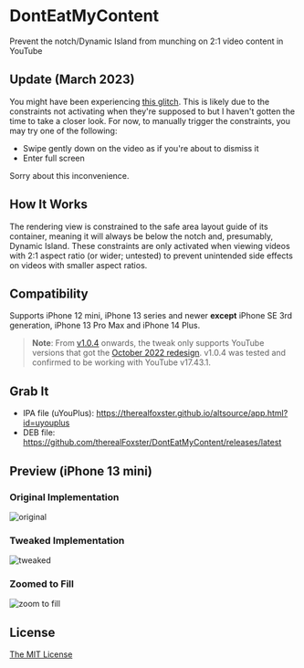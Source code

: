 # DontEatMyContent
Prevent the notch/Dynamic Island from munching on 2:1 video content in YouTube

## Update (March 2023)
You might have been experiencing [this glitch](https://user-images.githubusercontent.com/77606385/227374686-f73518df-7418-4ba6-8a9b-a6431eed1ab4.PNG). This is likely due to the constraints not activating when they're supposed to but I haven't gotten the time to take a closer look. For now, to manually trigger the constraints, you may try one of the following:
* Swipe gently down on the video as if you're about to dismiss it
* Enter full screen

Sorry about this inconvenience.


## How It Works
The rendering view is constrained to the safe area layout guide of its container, meaning it will always be below the notch and, presumably, Dynamic Island. These constraints are only activated when viewing videos with 2:1 aspect ratio (or wider; untested) to prevent unintended side effects on videos with smaller aspect ratios. 

## Compatibility
Supports iPhone 12 mini, iPhone 13 series and newer **except** iPhone SE 3rd generation, iPhone 13 Pro Max and iPhone 14 Plus.

> **Note**: From [v1.0.4](https://github.com/therealFoxster/DontEatMyContent/releases/tag/v1.0.4) onwards, the tweak only supports YouTube versions that got the [October 2022 redesign](https://blog.youtube/news-and-events/an-updated-look-and-feel-for-youtube/). v1.0.4 was tested and confirmed to be working with YouTube v17.43.1.

## Grab It
- IPA file (uYouPlus): https://therealfoxster.github.io/altsource/app.html?id=uyouplus
- DEB file: https://github.com/therealFoxster/DontEatMyContent/releases/latest

## Preview (iPhone 13 mini)
### Original Implementation
![original](../assets/readme/original.PNG)

### Tweaked Implementation
![tweaked](../assets/readme/tweaked.PNG)

### Zoomed to Fill
![zoom to fill](../assets/readme/zoomed_to_fill.PNG)

## License
[The MIT License](LICENSE.md)

